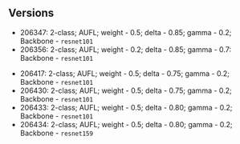 ## Versions

- 206347: 2-class; AUFL; weight - 0.5; delta - 0.85; gamma - 0.2; Backbone - `resnet101`
- 206356: 2-class; AUFL; weight - 0.2; delta - 0.85; gamma - 0.7: Backbone - `resnet101`
<!-- - 206410: 2-class; AUFL; weight - 0.5; delta - 0.85; gamma - 0.7: Backbone - `resnet101` -->
- 206417: 2-class; AUFL; weight - 0.5; delta - 0.75; gamma - 0.2; Backbone - `resnet101`
- 206430: 2-class; AUFL; weight - 0.5; delta - 0.75; gamma - 0.2; Backbone - `resnet101`
- 206433: 2-class; AUFL; weight - 0.5; delta - 0.80; gamma - 0.2; Backbone - `resnet101`
- 206434: 2-class; AUFL; weight - 0.5; delta - 0.80; gamma - 0.2; Backbone - `resnet159`
